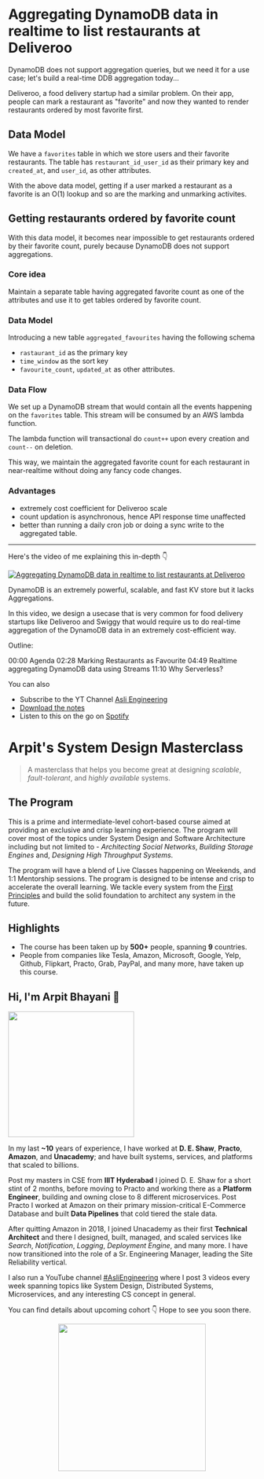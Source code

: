 Aggregating DynamoDB data in realtime to list restaurants at Deliveroo
===


DynamoDB does not support aggregation queries, but we need it for a use case; let's build a real-time DDB aggregation today...

Deliveroo, a food delivery startup had a similar problem. On their app, people can mark a restaurant as "favorite" and now they wanted to render restaurants ordered by most favorite first.

## Data Model

We have a `favorites` table in which we store users and their favorite restaurants. The table has `restaurant_id_user_id` as their primary key and `created_at`, and `user_id`, as other attributes.

With the above data model, getting if a user marked a restaurant as a favorite is an O(1) lookup and so are the marking and unmarking activites.

## Getting restaurants ordered by favorite count

With this data model, it becomes near impossible to get restaurants ordered by their favorite count, purely because DynamoDB does not support aggregations.

### Core idea

Maintain a separate table having aggregated favorite count as one of the attributes and use it to get tables ordered by favorite count.

### Data Model

Introducing a new table `aggregated_favourites` having the following schema

- `rastaurant_id` as the primary key
- `time_window` as the sort key
- `favourite_count`, `updated_at` as other attributes.

### Data Flow

We set up a DynamoDB stream that would contain all the events happening on the `favorites` table. This stream will be consumed by an AWS lambda function.

The lambda function will transactional do `count++` upon every creation and `count--` on deletion.

This way, we maintain the aggregated favorite count for each restaurant in near-realtime without doing any fancy code changes.

### Advantages

- extremely cost coefficient for Deliveroo scale
- count updation is asynchronous, hence API response time unaffected
- better than running a daily cron job or doing a sync write to the aggregated table.
<hr />


<p>Here's the video of me explaining this in-depth 👇‍</p>

[![Aggregating DynamoDB data in realtime to list restaurants at Deliveroo](https://i.ytimg.com/vi/VNvTEin2liY/mqdefault.jpg)](https://www.youtube.com/watch?v=VNvTEin2liY)

DynamoDB is an extremely powerful, scalable, and fast KV store but it lacks Aggregations.

In this video, we design a usecase that is very common for food delivery startups like Deliveroo and Swiggy that would require us to do real-time aggregation of the DynamoDB data in an extremely cost-efficient way.

Outline:

00:00 Agenda
02:28 Marking Restaurants as Favourite
04:49 Realtime aggregating DynamoDB data using Streams
11:10 Why Serverless?

You can also
 - Subscribe to the YT Channel [Asli Engineering](https://youtube.com/c/ArpitBhayani)
 - [Download the notes](https://drive.google.com/file/d/1EuEW8z07r7mJ0dXO8yWIJ9xJpc_8LQFW/view?usp=sharing)
 - Listen to this on the go on [Spotify](https://open.spotify.com/show/7qMoamm2iZQrsPVm6IQLoD)

# Arpit's System Design Masterclass

> A masterclass that helps you become great at designing _scalable_, _fault-tolerant_, and _highly available_ systems.

## The Program

This is a prime and intermediate-level cohort-based course aimed at providing an exclusive and crisp learning experience. The program will cover most of the topics under System Design and Software Architecture including but not limited to - _Architecting Social Networks_, _Building Storage Engines_ and, _Designing High Throughput Systems_.

The program will have a blend of Live Classes happening on Weekends, and 1:1 Mentorship sessions. The program is designed to be intense and crisp to accelerate the overall learning. We tackle every system from the [First Principles](https://en.wikipedia.org/wiki/First_principle) and build the solid foundation to architect any system in the future.


## Highlights

 - The course has been taken up by __500+__ people, spanning __9__ countries.
 - People from companies like Tesla, Amazon, Microsoft, Google, Yelp, Github, Flipkart, Practo, Grab, PayPal, and many more, have taken up this course.


## Hi, I'm Arpit Bhayani 👋

<img width="256px" src="https://arpitbhayani.me/static/img/arpit.jpg" />

In my last **~10** years of experience, I have worked at **D. E. Shaw**, **Practo**, **Amazon**, and **Unacademy**; and have built systems, services, and platforms that scaled to billions.

Post my masters in CSE from **IIIT Hyderabad** I joined D. E. Shaw for a short stint of 2 months, before moving to Practo and working there as a **Platform Engineer**, building and owning close to 8 different microservices. Post Practo I worked at Amazon on their primary mission-critical E-Commerce Database and built **Data Pipelines** that cold tiered the stale data.

After quitting Amazon in 2018, I joined Unacademy as their first **Technical Architect** and there I designed, built, managed, and scaled services like _Search_, _Notification_, _Logging_, _Deployment Engine_, and many more. I have now transitioned into the role of a Sr. Engineering Manager, leading the Site Reliability vertical.

I also run a YouTube channel [#AsliEngineering](https://www.youtube.com/c/ArpitBhayani) where I post 3 videos every week spanning topics like System Design, Distributed Systems, Microservices, and any interesting CS concept in general.

You can find details about upcoming cohort 👇‍ Hope to see you soon there.

<center>
<a target="_blank" href="https://arpitbhayani.me/masterclass">
<img src="https://user-images.githubusercontent.com/4745789/137859181-d4499cf4-ce65-4466-8b88-a078ece0f081.PNG" width="300px" />
</a>
</center>